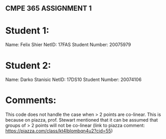 ## CMPE 365 ASSIGNMENT 1 ##

# Student 1:

Name: Felix Shier
NetID: 17FAS
Student Number: 20075979

# Student 2:

Name: Darko Stanisic
NetID: 17DS10
Student Number: 20074106

# Comments:

This code does not handle the case when > 2 points are co-linear. This is because on piazza, prof. Stewart mentioned that it can be assumed that groups of > 2 points will not be co-linear (link to piazza comment: https://piazza.com/class/kt4lblombqn4u2?cid=55)
